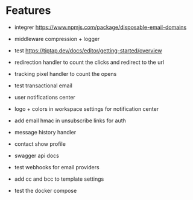 # Features

- integrer https://www.npmjs.com/package/disposable-email-domains
- middleware compression + logger
- test https://tiptap.dev/docs/editor/getting-started/overview

- redirection handler to count the clicks and redirect to the url
- tracking pixel handler to count the opens
- test transactional email
- user notifications center
- logo + colors in workspace settings for notification center
- add email hmac in unsubscribe links for auth
- message history handler
- contact show profile
- swagger api docs
- test webhooks for email providers
- add cc and bcc to template settings
- test the docker compose
